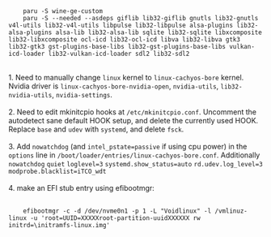 ##
        paru -S wine-ge-custom
        paru -S --needed --asdeps giflib lib32-giflib gnutls lib32-gnutls v4l-utils lib32-v4l-utils libpulse lib32-libpulse alsa-plugins lib32-alsa-plugins alsa-lib lib32-alsa-lib sqlite lib32-sqlite libxcomposite lib32-libxcomposite ocl-icd lib32-ocl-icd libva lib32-libva gtk3 lib32-gtk3 gst-plugins-base-libs lib32-gst-plugins-base-libs vulkan-icd-loader lib32-vulkan-icd-loader sdl2 lib32-sdl2
<br/>1. Need to manually change `linux` kernel to `linux-cachyos-bore` kernel. Nvidia driver is `linux-cachyos-bore-nvidia-open`, `nvidia-utils`, `lib32-nvidia-utils`, `nvidia-settings`.
<br/>
<br/>2. Need to edit mkinitcpio hooks at `/etc/mkinitcpio.conf`. Uncomment the autodetect sane default HOOK setup, and delete the currently used HOOK. Replace `base` and `udev` with `systemd`, and delete `fsck`.
<br/>
<br/>3. Add `nowatchdog` (and `intel_pstate=passive` if using cpu power) in the `options` line in `/boot/loader/entries/linux-cachyos-bore.conf`. Additionally `nowatchdog` `quiet` `loglevel=3` `systemd.show_status=auto` `rd.udev.log_level=3` `modprobe.blacklist=iTCO_wdt`
<br/>
<br/>4. make an EFI stub entry using efibootmgr:
##
        efibootmgr -c -d /dev/nvme0n1 -p 1 -L "Voidlinux" -l /vmlinuz-linux -u 'root=UUID=XXXXXroot-partition-uuidXXXXXX rw initrd=\initramfs-linux.img'
